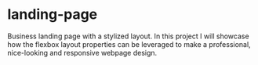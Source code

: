 # landing-page
Business landing page with a stylized layout.
In this project I will showcase how the flexbox layout properties can be leveraged to make a professional, nice-looking and responsive webpage design.
